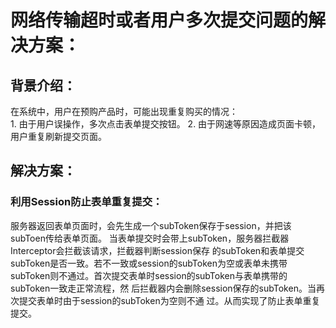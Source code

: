 # 网络传输超时或者用户多次提交问题的解决方案：
## 背景介绍：
在系统中，用户在预购产品时，可能出现重复购买的情况：  
	1. 由于用户误操作，多次点击表单提交按钮。
	2. 由于网速等原因造成页面卡顿，用户重复刷新提交页面。
## 解决方案：
### 利用Session防止表单重复提交：
服务器返回表单页面时，会先生成一个subToken保存于session，并把该subToen传给表单页面。
当表单提交时会带上subToken，服务器拦截器Interceptor会拦截该请求，拦截器判断session保存
的subToken和表单提交subToken是否一致。若不一致或session的subToken为空或表单未携带
subToken则不通过。首次提交表单时session的subToken与表单携带的subToken一致走正常流程，然
后拦截器内会删除session保存的subToken。当再次提交表单时由于session的subToken为空则不通
过。从而实现了防止表单重复提交。